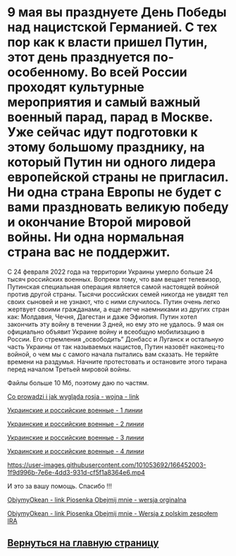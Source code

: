 # 9 мая вы празднуете День Победы над нацистской Германией. С тех пор как к власти пришел Путин, этот день празднуется по-особенному. Во всей России проходят культурные мероприятия и самый важный военный парад, парад в Москве. Уже сейчас идут подготовки к этому большому празднику, на который Путин ни одного лидера европейской страны не пригласил. Ни одна страна Европы не будет с вами праздновать великую победу и окончание Второй мировой войны. Ни одна нормальная страна вас не поддержит. 


С 24 февраля 2022 года на территории Украины умерло больше 24 тысяч российских военных. Вопреки тому, что вам вещает телевизор, Путинская специальная операция является самой настоящей войной против другой страны. Тысячи российских семей никогда не увидят тел своих сыновей и не узнают, что с ними случилось. Путин очень легко жертвует своими гражданами, а еще легче наемниками из других стран как: Молдавия, Чечня, Дагестан и даже Эфиопия. Путин хотел закончить эту войну в течении 3 дней, но ему это не удалось. 9 мая он официально объявит Украине войну и всеобщую мобилизацию в России. Его стремления „освободить” Донбасс и Луганск и остальную часть Украины от так называемых нацистов, Путин назовёт наконец-то войной, о чем мы с самого начала пытались вам сказать. Не теряйте времени на раздумья. Начните протестовать и остановите этого тирана перед началом Третьей мировой войны.  

Файлы больше 10 Мб, поэтому даю по частям.

[Co prowadzi i jak wygląda rosja - wojna - link](https://github.com/whatsupW/whatsupW/blob/main/img/6/wojna.mp4?raw=true)

[Украинские и российские военные - 1 линии](https://github.com/whatsupW/whatsupW/blob/main/img/6/Wojskowi_ukrainscy_a_rosjanie1.mp4?raw=true)

[Украинские и российские военные - 2 линии](https://github.com/whatsupW/whatsupW/blob/main/img/6/Wojskowi_ukrainscy_a_rosjanie2.mp4?raw=true)

[Украинские и российские военные - 3 линии](https://github.com/whatsupW/whatsupW/blob/main/img/6/Wojskowi_ukrainscy_a_rosjanie3.mp4?raw=true)

[Украинские и российские военные - 4 линии](https://github.com/whatsupW/whatsupW/blob/main/img/6/Wojskowi_ukrainscy_a_rosjanie4.mp4?raw=true)

https://user-images.githubusercontent.com/101053692/166452003-1f9d996b-7e6e-4dd3-931d-cf5f1a8364e6.mp4

И это за вашу помощь. Спасибо !!!

[ObiymyOkean - link Piosenka Obejmij mnie - wersja orginalna](https://github.com/whatsupW/whatsupW/blob/main/img/6/ObiymyOkean%20Elzy%20cover.mp4?raw=true)

[ObiymyOkean - link Piosenka Obejmij mnie - Wersja z polskim zespołem IRA](https://github.com/whatsupW/whatsupW/blob/main/img/6/IRAStok%C5%82osaObejmij%20mnie.mp4?raw=true)

## [Вернуться на главную страницу](https://github.com/whatsupW/-/blob/main/Spec.md)
